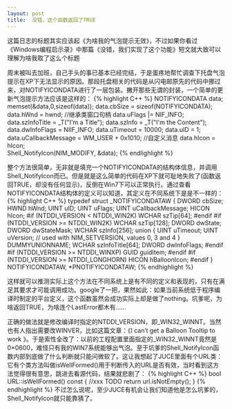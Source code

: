 ```yaml
---
layout: post
title:  没错，这个函数返回了TRUE
---
```


这篇日志的标题其实应该起《为啥我的气泡提示无效》，不过如果你看过《Windows编程启示录》中那篇《没错，我们实现了这个功能》短文就大致可以理解为啥我取了这么个标题

周末被叫去加班，自己手头的事已基本已经完结，于是蛋疼地帮忙调查下托盘气泡提示在XP下无法显示的原因。那段托盘相关的代码是从闪电邮原先的代码中挪过来，对NOTIFYICONDATA进行了一层包装。撇开那些无谓的封装，一个简单的更新气泡提示方法应该是这样的：
{% highlight C++ %}
NOTIFYICONDATA data;
memset(&data,0,sizeof(data));
data.cbSize                =   sizeof(NOTIFYICONDATA);
data.hWnd                =    hwnd;        //继承类窗口句柄
data.uFlags            |=   NIF_INFO;
data.szInfoTitle        =   _T("I'm a Title");
data.szInfo                =   _T("I'm the Content");
data.dwInfoFlags        =   NIIF_INFO;
data.uTimeout            =   10000;
data.uID                =    1;
data.uCallbackMessage    =    WM_USER + 0x1010;    //自定义消息
data.hIcon                =    hIcon;   
Shell_NotifyIcon(NIM_MODIFY, &data);
{% endlighlight %}

整个方法很简单，无非就是填充一个NOTIFYICONDATA的结构体信息，并调用Shell_NotifyIcon而已。但是就是这么简单的代码在XP下就可耻地失败了(函数返回TRUE，却没有任何显示)，反倒在Win7下可以正常执行。通过查看NOTIFYICONDATA结构体的定义可以知道，其定义在不同系统下是是不一样的：
{% highlight C++ %}
typedef struct _NOTIFYICONDATAW 
{
DWORD cbSize;
HWND hWnd;
UINT uID;
UINT uFlags;
UINT uCallbackMessage;
HICON hIcon;
#if (NTDDI_VERSION < NTDDI_WIN2K)
WCHAR  szTip[64];
#endif
#if (NTDDI_VERSION >= NTDDI_WIN2K)
WCHAR  szTip[128];
DWORD dwState;
DWORD dwStateMask;
WCHAR  szInfo[256];
union {
UINT  uTimeout;
UINT  uVersion;  // used with NIM_SETVERSION, values 0, 3 and 4
} DUMMYUNIONNAME;
WCHAR  szInfoTitle[64];
DWORD dwInfoFlags;
#endif
#if (NTDDI_VERSION >= NTDDI_WINXP)
GUID guidItem;
#endif
#if (NTDDI_VERSION >= NTDDI_LONGHORN)
HICON hBalloonIcon;
#endif
} NOTIFYICONDATAW, *PNOTIFYICONDATAW;
{% endhighlight %}

这样就可以推测实际上这个方法在不同系统上是有不同的定义和表现的，只有在满足其要求才可能调用成功。google了一把，果然如此：如果当前系统低于程序编译时制定的平台定义，这个函数虽然会成功实际上却是做了nothing。坑爹呢，为啥返回TRUE，为啥连个LastError都木有……

正确的做法就是修改编译时指定的NTDDI_VERSION，即_WIN32_WINNT。当然也有人指出需要改WINVER，比如这篇文章：《I can’t get a Balloon Tooltip to work 》。于是索性全改了：以前的工程配置里面指定的_WIN32_WINNT竟然是0×0600，难怪只有我的WIN7系统能够出气泡。至于坑爹的Shell_NotifyIcon函数内部到底做了什么判断就只能问微软了。这让我想起了JUCE里面有个URL类：它有个类方法叫做isWellFormed()用于判断传入的URL是否有效，当时看到这方法觉得很有意思，跳进去看源代码，结果就悲剧了：
{% highlight C++ %}
bool URL::isWellFormed() const
{
    //xxx TODO
    return url.isNotEmpty();
}
{% endhighlight %}
不过怎么说呢，至少JUCE有机会让我们知道他是怎么坑爹的，Shell_NotifyIcon就只能靠猜了。
